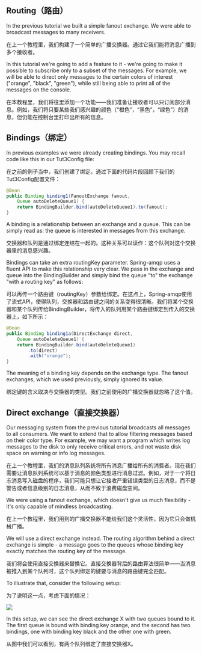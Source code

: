 ## Routing（路由）

In the previous tutorial we built a simple fanout exchange. We were able to broadcast messages to many receivers.

在上一个教程里，我们构建了一个简单的广播交换器。通过它我们能将消息广播到多个接收者。

In this tutorial we're going to add a feature to it - we're going to make it possible to subscribe only to a subset of the messages. For example, we will be able to direct only messages to the certain colors of interest \("orange", "black", "green"\), while still being able to print all of the messages on the console.

在本教程里，我们将往里添加一个功能——我们准备让接收者可以只订阅部分消息。例如，我们将只要某些我们感兴趣的颜色（“橙色”，“黑色”，“绿色”）的消息，但仍能在控制台里打印出所有的信息。

## Bindings（绑定）

In previous examples we were already creating bindings. You may recall code like this in our Tut3Config file:

在之前的例子当中，我们创建了绑定。通过下面的代码片段回顾下我们的Tut3Config配置文件：

```java
@Bean
public Binding binding1(FanoutExchange fanout, 
    Queue autoDeleteQueue1) {
    return BindingBuilder.bind(autoDeleteQueue1).to(fanout);
}
```

A binding is a relationship between an exchange and a queue. This can be simply read as: the queue is interested in messages from this exchange.

交换器和队列是通过绑定连结在一起的。这种关系可以读作：这个队列对这个交换器里的消息感兴趣。

Bindings can take an extra routingKey parameter. Spring-amqp uses a fluent API to make this relationship very clear. We pass in the exchange and queue into the BindingBuilder and simply bind the queue "to" the exchange "with a routing key" as follows:

可以再传一个路由键（routingKey）参数给绑定。在这点上，Spring-amqp使用了流式API，使得队列，交换器和路由键之间的关系变得很清晰。我们将某个交换器和某个队列传给BindingBuilder，将传入的队列用某个路由键绑定到传入的交换器上，如下所示：

```java
@Bean
public Binding binding1a(DirectExchange direct, 
    Queue autoDeleteQueue1) {
    return BindingBuilder.bind(autoDeleteQueue1)
        .to(direct)
        .with("orange");
}
```

The meaning of a binding key depends on the exchange type. The fanout exchanges, which we used previously, simply ignored its value.

绑定键的含义取决与交换器的类型。我们之前使用的广播交换器就忽略了这个值。

## Direct exchange（直接交换器）

Our messaging system from the previous tutorial broadcasts all messages to all consumers. We want to extend that to allow filtering messages based on their color type. For example, we may want a program which writes log messages to the disk to only receive critical errors, and not waste disk space on warning or info log messages.

在上一个教程里，我们的消息队列系统将所有消息广播给所有的消费者。现在我们需要让消息队列系统可以基于消息的颜色类型进行消息过滤。例如，对于一个将日志消息写入磁盘的程序，我们可能只想让它接收严重错误类型的日志消息，而不是警告或者信息级别的日志消息，从而不致于浪费磁盘空间。

We were using a fanout exchange, which doesn't give us much flexibility - it's only capable of mindless broadcasting.

在上一个教程里，我们用到的广播交换器不能给我们这个灵活性，因为它只会做机械广播。

We will use a direct exchange instead. The routing algorithm behind a direct exchange is simple - a message goes to the queues whose binding key exactly matches the routing key of the message.

我们将会使用直接交换器来替换它。直接交换器背后的路由算法很简单——当消息被推入到某个队列时，这个队列绑定的键要与消息的路由键完全匹配。

To illustrate that, consider the following setup:

为了说明这一点，考虑下面的情况：

![](https://www.rabbitmq.com/img/tutorials/direct-exchange.png)

In this setup, we can see the direct exchange X with two queues bound to it. The first queue is bound with binding key orange, and the second has two bindings, one with binding key black and the other one with green.

从图中我们可以看到，有两个队列绑定了直接交换器X。

